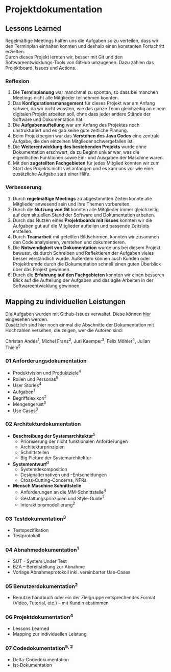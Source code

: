 # Projektdokumentation

## Lessons Learned

Regelmäßige Meetings halfen uns die Aufgaben so zu verteilen, dass wir den Terminplan einhalten konnten und deshalb einen konstanten Fortschritt erzielten.
<br>
Durch dieses Projekt lernten wir, besser mit Git und den Softwareentwicklungs-Tools von GitHub umzugehen. Dazu zählen das Projektboard, Issues und Actions. 
<br>

### Reflexion

1. Die **Terminplanung** war manchmal zu spontan, so dass bei manchen Meetings nicht alle Mitglieder teilnehmen konnten.
2. Das **Konfigurationsmanagement** für dieses Projekt war am Anfang schwer, da wir nicht wussten, wie das ganze Team gleichzeitig an einem digitalen Projekt arbeiten soll, ohne dass jeder andere Stände der Software und Dokumentation hat.
3. Die **Aufgabenaufteilung** war am Anfang des Projektes noch unstrukturiert und es gab keine gute zeitliche Planung.
4. Beim Projektbeginn war das **Verstehen des Java Codes** eine zentrale Aufgabe, die den einzelnen Mitglieder schwergefallen ist.
5. Die **Weiterentwicklung des bestehenden Projekts** wurde ohne Dokumentation erschwert, da zu Beginn unklar war, was die eigentlichen Funktionen sowie Ein- und Ausgaben der Maschine waren.
6. Mit den **zugeteilten Fachgebieten** für jedes Mitglied konnten wir zum Start des Projekts nicht viel anfangen und es kam uns vor wie eine zusätzliche Aufgabe statt einer Hilfe.

### Verbesserung

1. Durch **regelmäßige Meetings** zu abgestimmten Zeiten konnte alle Mitglieder anwesend sein und ihre Themen vorbereiten.
2. Durch die **Nutzung von Git** konnten alle Mitglieder immer gleichzeitig auf dem aktuellen Stand der Software und Dokumentation arbeiten.
3. Durch das Nutzen eines **Projektboards mit Issues** konnten wir die Aufgaben gut auf die Mitglieder aufteilen und passende Zeitslots erstellen.
4. Durch **Teamarbeit** mit geteilten Bildschirmen, konnten wir zusammen den Code analysieren, verstehen und dokumentieren.
5. Die **Notwendigkeit von Dokumentation** wurde uns bei diesem Projekt bewusst, da durch Schreiben und Reflektieren der Aufgaben vieles besser verständlich wurde. Außerdem können auch Kunden oder Projektfremde durch die Dokumentation schnell einen guten Überblick über das Projekt gewinnen.
6. Durch die **Erfahrung auf den Fachgebieten** konnten wir einen besseren Blick auf die Aufteilung der Aufgaben und das agile Arbeiten in der Softwareentwicklung gewinnen.

## Mapping zu individuellen Leistungen

Die Aufgaben wurden mit Github-Issues verwaltet. Diese können [hier](https://github.com/thieleju/ATM/issues?q=) eingesehen werden. <br>
Zusätzlich sind hier noch einmal die Abschnitte der Dokumentation mit Hochzahlen versehen, die zeigen, wer die Autoren sind:

Christan Andés<sup>1</sup>, Michel Franz<sup>2</sup>, Juri Kaemper<sup>3</sup>, Felix Möhler<sup>4</sup>, Julian Thiele<sup>5</sup>

### 01 Anforderungsdokumentation

- Produktvision und Produktziele<sup>4</sup>
- Rollen und Personas<sup>5</sup>
- User Stories<sup>4</sup>
- Aufgaben<sup>1</sup>
- Begriffslexikon<sup>2</sup>
- Mengengerüst<sup>3</sup>
- Use Cases<sup>3</sup>

### 02 Architekturdokumentation

- **Beschreibung der Systemarchitektur**<sup>5</sup>
    - Priorisierung der nicht funktionalen Anforderungen
    - Architekturprinzipien
    - Schnittstellen
    - Big Picture der Systemarchitektur
- **Systementwurf**<sup>3</sup>
    - Systemdekomposition
    - Designalternativen und –Entscheidungen
    - Cross-Cutting-Concerns, NFRs
- **Mensch Maschine Schnittstelle**
    - Anforderungen an die MM-Schnittstelle<sup>4</sup>
    - Gestaltungsprinzipien und Style-Guide<sup>2</sup>
    - Interaktionsmodellierung<sup>2</sup>

### 03 Testdokumentation<sup>3</sup>
- Testspezifikation
- Testprotokoll

### 04 Abnahmedokumentation<sup>1</sup>
- SUT - System Under Test
- BZA – Bereitstellung zur Abnahme
- Vorlage Abnahmeprotokoll inkl. vereinbarter Use-Cases

### 05 Benutzerdokumentation<sup>2</sup>
- Benutzerhandbuch oder ein der Zielgruppe entsprechendes Format (Video, Tutorial, etc.) – mit Kundin abstimmen

### 06 Projektdokumentation<sup>4</sup>
- Lessons Learned
- Mapping zur individuellen Leistung

### 07 Codedokumentation<sup>5, 2</sup>
- Delta-Codedokumentation
- Ist-Dokumentation
